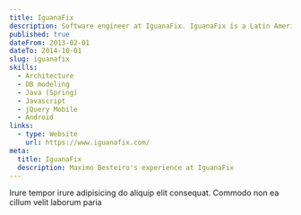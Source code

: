 ```yaml
---
title: IguanaFix
description: Software engineer at IguanaFix. IguanaFix is a Latin American tech platform that connects customers with verified home improvement and repair professionals.
published: true
dateFrom: 2013-02-01
dateTo: 2014-10-01
slug: iguanafix
skills:
  - Architecture
  - DB modeling
  - Java (Spring)
  - Javascript
  - jQuery Mobile
  - Android
links:
  - type: Website
    url: https://www.iguanafix.com/
meta:
  title: IguanaFix
  description: Maximo Besteiro's experience at IguanaFix
---
```


Irure tempor irure adipisicing do aliquip elit consequat. Commodo non ea cillum velit laborum paria
